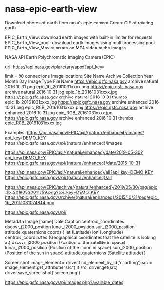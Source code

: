 # nasa-epic-earth-view
Download photos of earth from nasa's epic camera
Create GIF of rotating earth

EPIC_Earth_View: download earth images with built-in limiter for requests
EPIC_Earth_View_pool: download earth images using multiprocessing pool
EPIC_Earth_View_Movie: create an MP4 video of the images

NASA API
Earth Polychromatic Imaging Camera (EPIC)

url: https://api.nasa.gov/planetary/apod?api_key=

limit = 90 connections
Image locations
Site Name	                 Archive	Collection	 Year	Month	 Day	Image Type	 File Name
https://epic.gsfc.nasa.gov	archive	natural	    2016	10	    31	 png	        epic_1b_20161031xxxx.png
https://epic.gsfc.nasa.gov	archive	natural	    2016	10	    31	 jpg	        epic_1b_20161031xxxx.jpg
https://epic.gsfc.nasa.gov	archive	natural	    2016	10	    31	 thumbs	     epic_1b_20161031xxxx.jpg
https://epic.gsfc.nasa.gov	archive	enhanced	   2016	10	    31	 png	        epic_RGB_20161031xxxx.png
https://epic.gsfc.nasa.gov	archive	enhanced	   2016	10	    31	 jpg	        epic_RGB_20161031xxxx.jpg
https://epic.gsfc.nasa.gov	archive	enhanced	   2016	10	    31	 thumbs	     epic_RGB_20161031xxxx.jpg


Examples:
https://api.nasa.gov/EPIC/api/{natural/enhanced}/images?api_key=DEMO_KEY
https://epic.gsfc.nasa.gov/api/{natural/enhanced}/images

https://api.nasa.gov/EPIC/api/{natural/enhanced}/date/2019-05-30?api_key=DEMO_KEY
https://epic.gsfc.nasa.gov/api/{natural/enhanced}/date/2015-10-31

https://api.nasa.gov/EPIC/api/{natural/enhanced}/all?api_key=DEMO_KEY
https://epic.gsfc.nasa.gov/api/{natural/enhanced}/all

https://api.nasa.gov/EPIC/archive/{natural/enhanced}/2019/05/30/png/epic_1b_20190530011359.png?api_key=DEMO_KEY
https://epic.gsfc.nasa.gov/archive/{natural/enhanced}/2015/10/31/png/epic_1b_20151031074844.png

https://epic.gsfc.nasa.gov/api/

Metadata
Image [name]
Date
Caption
centroid_coordinates
dscovr_j2000_position
lunar_j2000_position
sun_j2000_position
attitude_quaternions
coords
{
lat (Latitude)
lon (Longitude)
centroid_coordinates (Geographical coordinates that the satellite is looking at)
dscovr_j2000_position (Position of the satellite in space)
lunar_j2000_position   (Position of the moon in space)
sun_j2000_position (Position of the sun in space)
attitude_quaternions   (Satellite attitude)
}

Screen shot
 image_element = driver.find_element_by_id('chartImg')
    src = image_element.get_attribute("src")
    if src:
        driver.get(src)
        driver.save_screenshot('screen.png')

https://epic.gsfc.nasa.gov/api/images.php?available_dates
